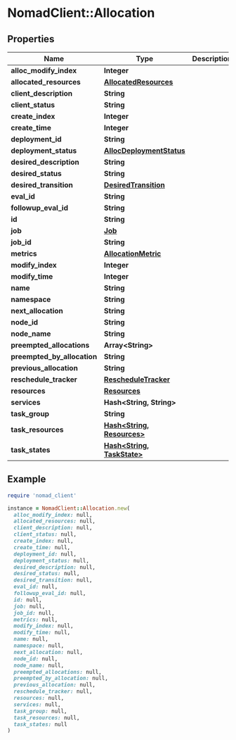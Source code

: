 # NomadClient::Allocation

## Properties

| Name | Type | Description | Notes |
| ---- | ---- | ----------- | ----- |
| **alloc_modify_index** | **Integer** |  | [optional] |
| **allocated_resources** | [**AllocatedResources**](AllocatedResources.md) |  | [optional] |
| **client_description** | **String** |  | [optional] |
| **client_status** | **String** |  | [optional] |
| **create_index** | **Integer** |  | [optional] |
| **create_time** | **Integer** |  | [optional] |
| **deployment_id** | **String** |  | [optional] |
| **deployment_status** | [**AllocDeploymentStatus**](AllocDeploymentStatus.md) |  | [optional] |
| **desired_description** | **String** |  | [optional] |
| **desired_status** | **String** |  | [optional] |
| **desired_transition** | [**DesiredTransition**](DesiredTransition.md) |  | [optional] |
| **eval_id** | **String** |  | [optional] |
| **followup_eval_id** | **String** |  | [optional] |
| **id** | **String** |  | [optional] |
| **job** | [**Job**](Job.md) |  | [optional] |
| **job_id** | **String** |  | [optional] |
| **metrics** | [**AllocationMetric**](AllocationMetric.md) |  | [optional] |
| **modify_index** | **Integer** |  | [optional] |
| **modify_time** | **Integer** |  | [optional] |
| **name** | **String** |  | [optional] |
| **namespace** | **String** |  | [optional] |
| **next_allocation** | **String** |  | [optional] |
| **node_id** | **String** |  | [optional] |
| **node_name** | **String** |  | [optional] |
| **preempted_allocations** | **Array&lt;String&gt;** |  | [optional] |
| **preempted_by_allocation** | **String** |  | [optional] |
| **previous_allocation** | **String** |  | [optional] |
| **reschedule_tracker** | [**RescheduleTracker**](RescheduleTracker.md) |  | [optional] |
| **resources** | [**Resources**](Resources.md) |  | [optional] |
| **services** | **Hash&lt;String, String&gt;** |  | [optional] |
| **task_group** | **String** |  | [optional] |
| **task_resources** | [**Hash&lt;String, Resources&gt;**](Resources.md) |  | [optional] |
| **task_states** | [**Hash&lt;String, TaskState&gt;**](TaskState.md) |  | [optional] |

## Example

```ruby
require 'nomad_client'

instance = NomadClient::Allocation.new(
  alloc_modify_index: null,
  allocated_resources: null,
  client_description: null,
  client_status: null,
  create_index: null,
  create_time: null,
  deployment_id: null,
  deployment_status: null,
  desired_description: null,
  desired_status: null,
  desired_transition: null,
  eval_id: null,
  followup_eval_id: null,
  id: null,
  job: null,
  job_id: null,
  metrics: null,
  modify_index: null,
  modify_time: null,
  name: null,
  namespace: null,
  next_allocation: null,
  node_id: null,
  node_name: null,
  preempted_allocations: null,
  preempted_by_allocation: null,
  previous_allocation: null,
  reschedule_tracker: null,
  resources: null,
  services: null,
  task_group: null,
  task_resources: null,
  task_states: null
)
```

